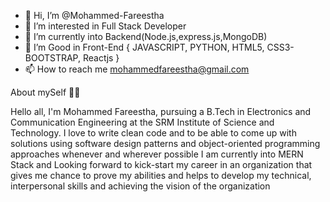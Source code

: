 - 👋 Hi, I’m @Mohammed-Fareestha
- 👀 I’m interested in Full Stack Developer
- 🌱 I’m currently into  Backend(Node.js,express.js,MongoDB) 
- 💞️ I’m Good in Front-End { JAVASCRIPT, PYTHON, HTML5, CSS3-BOOTSTRAP, Reactjs }
- 📫 How to reach me mohammedfareestha@gmail.com 

About mySelf 👨‍💻

Hello all, I'm Mohammed Fareestha, pursuing a B.Tech in Electronics and Communication Engineering at the SRM Institute of Science and Technology. I love to write clean code and to be able to come up with solutions using software design patterns and object-oriented programming approaches whenever and wherever possible
I am currently into MERN Stack and Looking forward to kick-start my career in an organization that gives me chance to prove my abilities and helps to develop my technical, interpersonal skills and achieving the vision of the organization


<!---
Mohammed-Fareestha/Mohammed-Fareestha is a ✨ special ✨ repository because its `README.md` (this file) appears on your GitHub profile.
You can click the Preview link to take a look at your changes.
--->
